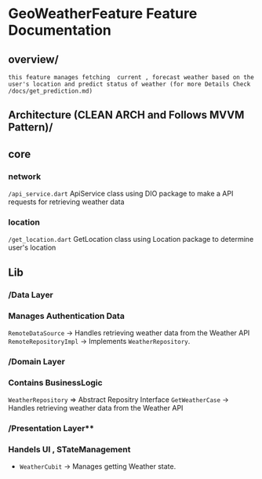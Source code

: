 # GeoWeatherFeature Feature Documentation
## overview/
    this feature manages fetching  current , forecast weather based on the user's location and predict status of weather (for more Details Check /docs/get_prediction.md)

## Architecture (CLEAN ARCH and Follows MVVM Pattern)/
## core
### network
 `/api_service.dart`
    ApiService class using DIO package to make a API requests  for 
    retrieving  weather data
### location
 `/get_location.dart`
    GetLocation class using Location package to determine user's location 
## Lib
###  /Data Layer 
### Manages Authentication Data
 `RemoteDataSource` → Handles retrieving weather data from the Weather API
 `RemoteRepositoryImpl` → Implements `WeatherRepository`.

###  /Domain Layer
### Contains BusinessLogic 
 `WeatherRepository` => Abstract Repositry Interface
 `GetWeatherCase` → Handles retrieving weather data from the Weather API

### /Presentation Layer**
### Handels UI , STateManagement
- `WeatherCubit` → Manages getting Weather state.